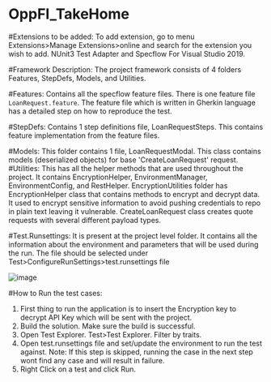 # OppFI_TakeHome

#Extensions to be added: To add extension, go to menu Extensions>Manage Extensions>online and search for the extension you wish to add.
NUnit3 Test Adapter and Specflow For Visual Studio 2019.

#Framework Description:
The project framework consists of 4 folders Features, StepDefs, Models, and Utilities.

#Features:
Contains all the specflow feature files. There is one feature file `LoanRequest.feature`.
The feature file which is written in Gherkin language has a detailed step on how to reproduce the test.

#StepDefs:
Contains 1 step definitions file, LoanRequestSteps. This contains feature implementation from the feature files.

#Models:
This folder contains 1 file, LoanRequestModal. This class contains models (deserialized objects) for base 'CreateLoanRequest' request.
#Utilities:
This has all the helper methods that are used throughout the project. It contains EncryptionHelper, EnvironmentManager, EnvironmentConfig, and RestHelper. 
EncryptionUtilities folder has EncryptionHelper class that contains methods to encrypt and decrypt data. It used to encrypt sensitive information to avoid pushing credentials to repo in plain text leaving it vulnerable.
CreateLoanRequest class creates quote requests with several different payload types.

#Test.Runsettings:
It is present at the project level folder. It contains all the information about the environment and parameters that will be used during the run. The file should be selected under Test>ConfigureRunSettings>test.runsettings file

![image](https://user-images.githubusercontent.com/78940196/194466383-fc201298-f5b2-45ff-ab75-b5bbbea7743e.png)



#How to Run the test cases:
 1. First thing to run the application is to insert the Encryption key to decrypt API Key which will be sent with the project.
 1. Build the solution. Make sure the build is successful.
 2. Open Test Explorer. Test>Test Explorer. Filter by traits.
 3. Open test.runsettings file and set/update the environment to run the test against. Note: If this step is skipped, running the case in the next step wont find any case and will result in failure.
 4. Right Click on a test and click Run.
